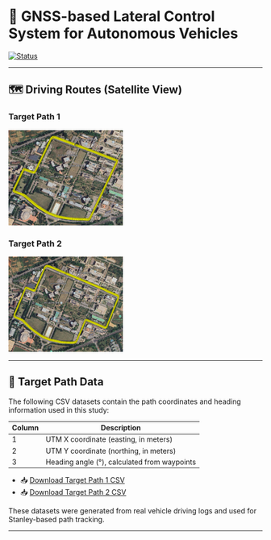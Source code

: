 # 🚗 GNSS-based Lateral Control System for Autonomous Vehicles

[![Status](https://img.shields.io/badge/Under--Review--JCDE-orange)]()

---

## 🗺️ Driving Routes (Satellite View)

### Target Path 1  
![Target Path 1 - Satellite](fig/target_path1_map.png)

### Target Path 2  
![Target Path 2 - Satellite](fig/target_path2_map.png)

---

## 📂 Target Path Data

The following CSV datasets contain the path coordinates and heading information used in this study:

| Column | Description                                  |
|--------|----------------------------------------------|
| 1      | UTM X coordinate (easting, in meters)        |
| 2      | UTM Y coordinate (northing, in meters)       |
| 3      | Heading angle (°), calculated from waypoints |

- 📥 [Download Target Path 1 CSV](data/target_path1.csv)
- 📥 [Download Target Path 2 CSV](data/target_path2.csv)

These datasets were generated from real vehicle driving logs and used for Stanley-based path tracking.

---
